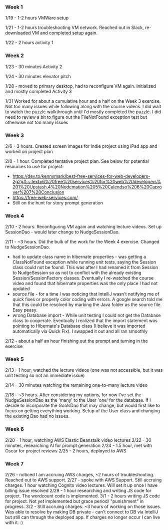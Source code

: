 ### Week 1
1/19 - 1-2 hours VMWare setup

1/21 - 1-2 hours troubleshooting VM network.  Reached out in Slack, re-downloaded VM and completed setup again.

1/22 - 2 hours activity 1

### Week 2
1/23 - 30 minutes Activity 2

1/24 - 30 minutes elevator pitch

1/28 - moved to primary desktop, had to reconfigure VM again.  Initialized and mostly completed Activity 3

1/31
    Worked for about a cumulative hour and a half on the Week 3 exercise.  Not too many issues while following along with 
    the course videos.  I did wait to watch the puzzle walkthrough until I'd mostly completed the puzzle.  I did need to 
    review a bit to figure out the FileNotFound exception test but otherwise not too many issues
    
### Week 3 
2/6 - 3 hours.  Created screen images for indie project using iPad app and worked on project plan

2/8 - 1 hour.  Completed tentative project plan.  See below for potential resources to use for project:
  * https://dev.to/kennymark/best-free-services-for-web-developers-2g2g#:~:text=6%20free%20services%20for%20web%20developers%201%20Upstash,4%20Nodemation%205%20Calendso%206%20Caprover%207%20Conclusion
  * https://free-web-services.com/
  * Still on the hunt for story prompt generation 
  
### Week 4
2/10 - 2 hours.  Reconfiguring VM again and watching lecture videos.  Set up SessionDao - would later change to NudgeSessionDao.

2/11 - ~3 hours.  Did the bulk of the work for the Week 4 exercise.  Changed to NudgeSessionDao.
 * had to update class name in hibernate properties - was getting a ClassNotFound exception while running unit tests, saying the Session class could not be found. This was after I had renamed it from Session to NudgeSession so as not to conflict with the already existing Session/SessionFactory classes. Eventually I re-watched the course video and found that hibernate properties was the only place I had not updated
 * source file - for a time I was noticing that IntelliJ wasn't notifying me of quick fixes or properly color coding with errors. A google search told me that this could be resolved by marking the Java folder as the source file. Easy peasy.
 * wrong Database import - While unit testing I could not get the Database class to cooperate. Eventually I realized that the import statement was pointing to Hibernate's Database class (I believe it was imported automatically via Quick Fix). I swapped it out and all ran smoothly
 
 2/12 - about a half an hour finishing out the prompt and turning in the exercise
 
### Week 5
 2/13 - 1 hour, watched the lecture videos (one was not accessible, but it was unit testing so not an immediate issue)
 
 2/14 - 30 minutes watching the remaining one-to-many lecture video
 
 2/18 - ~3 hours.  After considering my options, for now I've set the NudgeSessionDao as the 'many' to the User 'one' for the database.  If I decide to incorporate the GoalsDao that may change, but would first like to focus on getting everything working.  Setup of the User class and changing the existing Dao had no issues.
 
### Week 6
2/20 - 1 hour, watching AWS Elastic Beanstalk video lectures
2/22 - 30 minutes, researching AI for prompt generation
2/24 - 1.5 hour, met with Oscar for project reviews
2/25 - 2 hours, deployed to AWS

### Week 7
2/26 - noticed I am accruing AWS charges, ~2 hours of troubleshooting.  Reached out to AWS support.
2/27 - spoke with AWS Support.  Still accruing charges.  1 hour watching Cognito video lectures.  Will set it up once I have billing issue resolved
2/29 - 1 hour researching and writing JS code for project.  The wordcount code is implemented.
3/1 - 2 hours writing JS code for project.  Not yet implemented but grace period/ "punishment" in progress.
3/2 - Still accruing charges.  ~3 hours of working on those issues.  Was able to resolve by making DB private - can't connect to DB via IntelliJ but still can through the deployed app.  If charges no longer occur I can live with it.  :)
